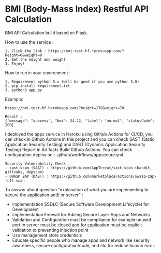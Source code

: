 # BMI (Body-Mass Index) Restful API Calculation

BMI API Calculation build based on Flask.

How to use the service :
```
1. Click the link : https://bmi-test-hf.herokuapp.com/?height=0&weight=0
2. Set the height and weight
3. Enjoy!
```

How to run in your environment :
```
1. Requirement python 3.x (will be good if you use python 3.6) 
2. pip install requirement.txt
3. python3 app.py
```

Example:

``` 
https://bmi-test-hf.herokuapp.com/?height=170&weight=70

Result : 
{"message": "success", "bmi": 24.22, "label": "normal", "statusCode": 200}
```

I deployed the apps service in Heroku using Github Actions for CI/CD, you can check in Github Actions in this project and you can check SAST (Static Application Security Testing) and DAST (Dynamic Application Security Testing) Report in Artifacts Build Github Actions. You can check configuration deploy on : .github/workflows/appsecure.yml.


```
Security Vulnerability Check :
- sast-scan (SAST) : https://github.com/AppThreat/sast-scan (bandit, gitleaks, depscan) 
- OWASP ZAP (DAST) : https://github.com/marketplace/actions/owasp-zap-full-scan
```   

To answer about question "explanation of what you are implementing to secure the application and/ or server" :

- Implementation SSDLC (Secure Software Development Lifecycle) for Development
- Implementation Firewall for Adding Secure Layer Apps and Networks
- Validation and Configuration must be compliance for example unused port in server must be closed and for application must be explicit validation to preventing injection point
- Use management store credentials
- Educate specific people who manage apps and network like security awareness, secure configuration/code, and etc for reduce human error. 
